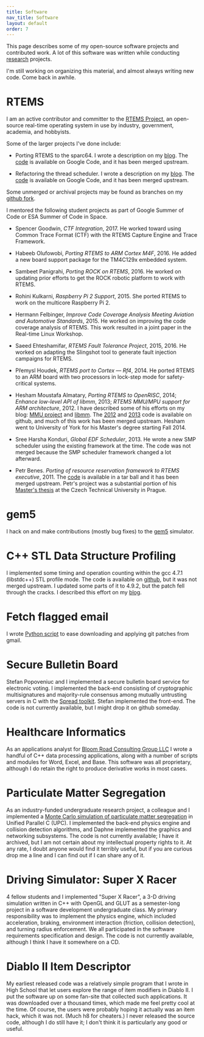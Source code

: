 ```yaml
---
title: Software
nav_title: Software
layout: default
order: 7
---
```


This page describes some of my open-source software projects and contributed
work. A lot of this software was written while conducting
[research](./research.html) projects.

I'm still working on organizing this material, and almost always writing
new code. Come back in awhile.

<!-- Template ...................................
<div class="box">
  <div class="boxtop">PROJECT_TITLE</div>
  <div class="boxp">
    PARAGRAPH DESCRIBING PROJECT
  </div> <br />
  <div class="boxp">
    OPTIONAL ADDL PARAGRAPH(S)
  </div><br />
</div>
..............................................-->

# RTEMS
I am an active contributor and committer to the
[RTEMS Project](www.rtems.org), an
open-source real-time operating system in use by industry, government,
academia, and hobbyists.

Some of the larger projects I've done include:
* Porting RTEMS to the sparc64.
  I wrote a description on my [blog](http://gedare-csphd.blogspot.com/2010/06/sparc-v9-sparc64-rtems.html).
  The [code](http://code.google.com/p/rtemssparc64/)
  is available on Google Code, and it has been merged upstream.

* Refactoring the thread scheduler. I wrote a description on my
  [blog](http://gedare-csphd.blogspot.com/2010/12/rtems-adding-new-scheduler.html).
  The [code](http://code.google.com/p/rtems-sched/)
  is available on Google Code, and it has been merged upstream.

Some unmerged or archival projects may be found as branches on my
[github fork](https://github.com/gedare/rtems).

I mentored the following student projects as part of Google Summer of Code or ESA Summer of Code in Space.
* Spencer Goodwin, <i>CTF Integration</i>, 2017.
  He worked toward using Common Trace Format (CTF) with the RTEMS Capture Engine and Trace Framework.

* Habeeb Olufowobi, <i>Porting RTEMS to ARM Cortex M4F</i>, 2016.
  He added a new board support package for the TM4C129x embedded system.
      
* Sambeet Panigrahi, <i>Porting ROCK on RTEMS</i>, 2016.
  He worked on updating prior efforts to get the ROCK robotic platform
  to work with RTEMS.
     
* Rohini Kulkarni, <i>Raspberry Pi 2 Support</i>, 2015.
  She ported RTEMS to work on the multicore Raspberry Pi 2.

* Hermann Felbinger, <i>Improve Code Coverage Analysis Meeting
  Aviation and Automotive Standards</i>, 2015. He worked on improving
  the code coverage analysis of RTEMS. This work resulted in a joint paper
  in the Real-time Linux Workshop.

* Saeed Ehteshamifar, <i>RTEMS Fault Tolerance Project</i>, 2015, 2016.
  He worked on adapting the Slingshot tool to generate
  fault injection campaigns for RTEMS.

* P&#345;emysl Houdek, <i>RTEMS port to Cortex &mdash; Rf4</i>, 2014.
  He ported RTEMS to an ARM board with two processors in lock-step mode
  for safety-critical systems.

* Hesham Moustafa Almatary,
  <i>Porting RTEMS to OpenRISC</i>, 2014;
  <i>Enhance low-level API of libmm</i>, 2013;
  <i>RTEMS MMU/MPU support for ARM architecture</i>, 2012.
  I have described some of his efforts on my blog:
  [MMU project](http://gedare-csphd.blogspot.com/2012/10/gsoc2012-mmu-project-and-musings.html) and
  [libmm](http://heshamelmatary.blogspot.com/2013/09/inside-low-level-details-of-rtemsmmu.html).
  The [2012](https://github.com/heshamelmatary/rtems-gsoc2012)
  and [2013](https://github.com/heshamelmatary/rtems-gsoc2013)
  code is available on github, and much of this work has been merged upstream.
  Hesham went to University of York for his Master's degree starting Fall 2014.
 
* Sree Harsha Konduri, <i>Global EDF Scheduler</i>, 2013. He wrote a
  new SMP scheduler using the existing framework at the time. The code was
  not merged because the SMP scheduler framework changed a lot afterward.

* Petr Benes.
  <i>Porting of resource reservation framework to RTEMS executive</i>, 2011.
  The [code](http://google-summer-of-code-2011-rtems.googlecode.com/files/petr_benes.tar.gz)
  is available in a tar ball and it has been merged upstream.
  Petr's project was a substantial portion of his
  [Master's thesis](http://support.dce.felk.cvut.cz/mediawiki/images/e/e5/Dp_2011_benes_petr.pdf)
  at the Czech Technical University in Prague.

# gem5
I hack on and make contributions (mostly bug fixes) to the
[gem5](http://www.m5sim.org/Main_Page) simulator.

# C++ STL Data Structure Profiling
I implemented some timing and operation counting within the gcc 4.7.1
(libstdc++) STL profile mode. The code is available on
[github](https://github.com/gedare/stlprof), but it was not merged upstream.
I updated some parts of it to 4.9.2, but the patch fell through
the cracks. I described this effort on my
[blog](http://gedare-csphd.blogspot.com/2013/01/profiling-c-applications-class.html).

# Fetch flagged email
I wrote [Python script](http://code.google.com/p/fetch-flagged-email/)
to ease downloading and applying git patches from gmail.

# Secure Bulletin Board
Stefan Popoveniuc and I implemented a secure bulletin board service for
electronic voting. I implemented the back-end consisting of cryptographic
multisignatures and majority-rule consensus among mutually untrusting servers
in C with the [Spread toolkit](www.spread.org).  Stefan implemented
the front-end.  The code is not currently available, but I might drop it on
github someday.

# Healthcare Informatics
As an applications analyst for 
[Bloom Road Consulting Group LLC](http://www.bloomroad.com/)
I wrote a handful of C++ data processing
applications, along with a number of scripts and modules for Word, Excel,
and Base. This software was all proprietary, although I do retain the right
to produce derivative works in most cases.

# Particulate Matter Segregation
As an industry-funded undergraduate research project, a colleague  and I
implemented a
[Monte Carlo simulation of particulate matter segregation](http://www.sciencedirect.com/science/article/pii/0032591086850057)
in Unified Parallel C (UPC). I implemented the back-end physics engine and
collision detection algorithms, and Daphne implemented the graphics and
networking subsystems.  The code is not currently available; I have it
archived, but I am not certain about my intellectual property rights to it. At
any rate, I doubt anyone would find it terribly useful, but if you are curious
drop me a line and I can find out if I can share any of it.

# Driving Simulator: Super X Racer
4 fellow students and I implemented &quot;Super X Racer&quot;, a 3-D driving
simulation written in C++ with OpenGL and GLUT as a semester-long project in a
software development undergraduate class.  My primary responsibility was to
implement the physics engine, which included acceleration, braking, environment
interaction (friction, collision detection), and turning radius enforcement. We
all participated in the software requirements specification and design.  The
code is not currently available, although I think I have it somewhere on a CD.

# Diablo II Item Descriptor
My earliest released code was a relatively simple program that I wrote in High
School that let users explore the range of item modifiers in Diablo II.  I put
the software up on some fan-site that collected such applications.  It was
downloaded over a thousand times, which made me feel pretty cool at the time.
Of course, the users were probably hoping it actually was an item hack, which
it was not. (Much h8 for cheaters.) I never released the source code, although
I do still have it; I don't think it is particularly any good or useful.

